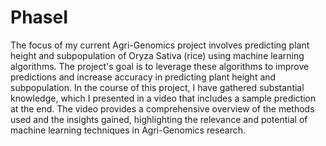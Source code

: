 # PhaseI
The focus of my current Agri-Genomics project involves predicting plant height and subpopulation of Oryza Sativa (rice) using machine learning
algorithms. The project's goal is to leverage these algorithms to improve predictions and increase accuracy in predicting plant height and
subpopulation. In the course of this project, I have gathered substantial knowledge, which I presented in a video that includes a sample prediction
at the end. The video provides a comprehensive overview of the methods used and the insights gained, highlighting the relevance and potential of
machine learning techniques in Agri-Genomics research.
